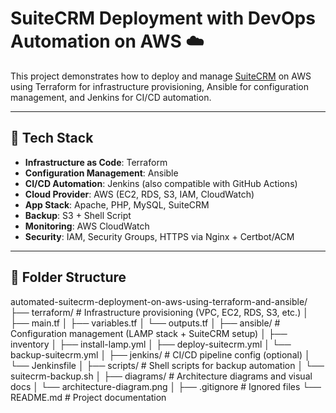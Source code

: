 # SuiteCRM Deployment with DevOps Automation on AWS ☁️

This project demonstrates how to deploy and manage [SuiteCRM](https://suitecrm.com/) on AWS using Terraform for infrastructure provisioning, Ansible for configuration management, and Jenkins for CI/CD automation.

---

## 🚀 Tech Stack

- **Infrastructure as Code**: Terraform
- **Configuration Management**: Ansible
- **CI/CD Automation**: Jenkins (also compatible with GitHub Actions)
- **Cloud Provider**: AWS (EC2, RDS, S3, IAM, CloudWatch)
- **App Stack**: Apache, PHP, MySQL, SuiteCRM
- **Backup**: S3 + Shell Script
- **Monitoring**: AWS CloudWatch
- **Security**: IAM, Security Groups, HTTPS via Nginx + Certbot/ACM

---

## 🧱 Folder Structure


automated-suitecrm-deployment-on-aws-using-terraform-and-ansible/
├── terraform/         # Infrastructure provisioning (VPC, EC2, RDS, S3, etc.)
│   ├── main.tf
│   ├── variables.tf
│   └── outputs.tf
│
├── ansible/           # Configuration management (LAMP stack + SuiteCRM setup)
│   ├── inventory
│   ├── install-lamp.yml
│   ├── deploy-suitecrm.yml
│   └── backup-suitecrm.yml
│
├── jenkins/           # CI/CD pipeline config (optional)
│   └── Jenkinsfile
│
├── scripts/           # Shell scripts for backup automation
│   └── suitecrm-backup.sh
│
├── diagrams/          # Architecture diagrams and visual docs
│   └── architecture-diagram.png
│
├── .gitignore         # Ignored files
└── README.md          # Project documentation
